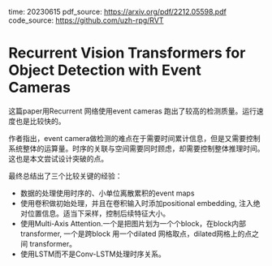time: 20230615
pdf_source: https://arxiv.org/pdf/2212.05598.pdf
code_source: https://github.com/uzh-rpg/RVT

# Recurrent Vision Transformers for Object Detection with Event Cameras

这篇paper用Recurrent 网络使用event cameras 跑出了较高的检测质量。运行速度也是比较快的。

作者指出，event camera做检测的难点在于需要时间累计信息，但是又需要控制系统整体的运算量。时序的关联与空间需要同时顾虑，却需要控制整体推理时间。这也是本文尝试设计突破的点。

最终总结出了三个比较关键的经验：

- 数据的处理使用时序的、小单位离散累积的event maps
- 使用卷积做初始处理，并且在卷积输入时添加positional embedding, 注入绝对位置信息。适当下采样，控制后续特征大小。
- 使用Multi-Axis Attention.一个是把图片划为一个个block，在block内部transformer, 一个是跨block 用一个dilated 网格取点，dilated网格上的点之间 transformer。
- 使用LSTM而不是Conv-LSTM处理时序关系。